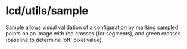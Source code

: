 # lcd/utils/sample
Sample allows visual validation of a configuration by marking
sampled points on an image with red crosses (for segments), and green
crosses (baseline to determine 'off' pixel value).

